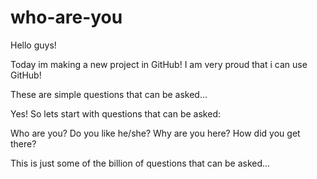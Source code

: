 # who-are-you

Hello guys!

Today im making a new project in GitHub!
I am very proud that i can use GitHub!

These are simple questions that can be asked...

Yes! So lets start with questions that can be asked:

Who are you?
Do you like he/she?
Why are you here?
How did you get there?

This is just some of the billion of questions that can be asked...
